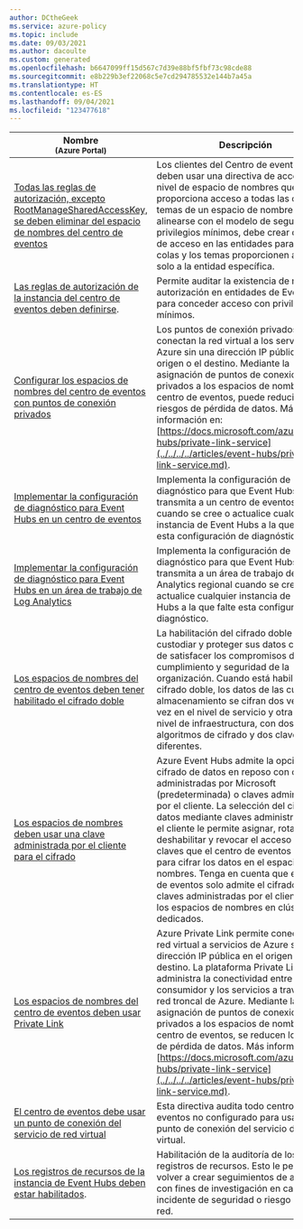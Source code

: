 ```yaml
---
author: DCtheGeek
ms.service: azure-policy
ms.topic: include
ms.date: 09/03/2021
ms.author: dacoulte
ms.custom: generated
ms.openlocfilehash: b6647099ff15d567c7d39e88bf5fbf73c98cde88
ms.sourcegitcommit: e8b229b3ef22068c5e7cd294785532e144b7a45a
ms.translationtype: HT
ms.contentlocale: es-ES
ms.lasthandoff: 09/04/2021
ms.locfileid: "123477618"
---
```

|Nombre<br /><sub>(Azure Portal)</sub> |Descripción |Efectos |Versión<br /><sub>(GitHub)</sub> |
|---|---|---|---|
|[Todas las reglas de autorización, excepto RootManageSharedAccessKey, se deben eliminar del espacio de nombres del centro de eventos](https://portal.azure.com/#blade/Microsoft_Azure_Policy/PolicyDetailBlade/definitionId/%2Fproviders%2FMicrosoft.Authorization%2FpolicyDefinitions%2Fb278e460-7cfc-4451-8294-cccc40a940d7) |Los clientes del Centro de eventos no deben usar una directiva de acceso de nivel de espacio de nombres que proporciona acceso a todas las colas y temas de un espacio de nombres. Para alinearse con el modelo de seguridad con privilegios mínimos, debe crear directivas de acceso en las entidades para que las colas y los temas proporcionen acceso solo a la entidad específica. |Audit, Deny, Disabled |[1.0.1](https://github.com/Azure/azure-policy/blob/master/built-in-policies/policyDefinitions/Event%20Hub/EventHub_AuditNamespaceAccessRules_Audit.json) |
|[Las reglas de autorización de la instancia del centro de eventos deben definirse](https://portal.azure.com/#blade/Microsoft_Azure_Policy/PolicyDetailBlade/definitionId/%2Fproviders%2FMicrosoft.Authorization%2FpolicyDefinitions%2Ff4826e5f-6a27-407c-ae3e-9582eb39891d). |Permite auditar la existencia de reglas de autorización en entidades de Event Hub para conceder acceso con privilegios mínimos. |AuditIfNotExists, Disabled |[1.0.0](https://github.com/Azure/azure-policy/blob/master/built-in-policies/policyDefinitions/Event%20Hub/EventHub_AuditEventHubAccessRules_Audit.json) |
|[Configurar los espacios de nombres del centro de eventos con puntos de conexión privados](https://portal.azure.com/#blade/Microsoft_Azure_Policy/PolicyDetailBlade/definitionId/%2Fproviders%2FMicrosoft.Authorization%2FpolicyDefinitions%2F91678b7c-d721-4fc5-b179-3cdf74e96b1c) |Los puntos de conexión privados conectan la red virtual a los servicios de Azure sin una dirección IP pública en el origen o el destino. Mediante la asignación de puntos de conexión privados a los espacios de nombres del centro de eventos, puede reducir los riesgos de pérdida de datos. Más información en: [https://docs.microsoft.com/azure/event-hubs/private-link-service](../../../../articles/event-hubs/private-link-service.md). |DeployIfNotExists, Disabled |[1.0.0](https://github.com/Azure/azure-policy/blob/master/built-in-policies/policyDefinitions/Event%20Hub/EventHub_PrivateEndpoint_DeployIfNotExists.json) |
|[Implementar la configuración de diagnóstico para Event Hubs en un centro de eventos](https://portal.azure.com/#blade/Microsoft_Azure_Policy/PolicyDetailBlade/definitionId/%2Fproviders%2FMicrosoft.Authorization%2FpolicyDefinitions%2Fef7b61ef-b8e4-4c91-8e78-6946c6b0023f) |Implementa la configuración de diagnóstico para que Event Hubs se transmita a un centro de eventos regional cuando se cree o actualice cualquier instancia de Event Hubs a la que falte esta configuración de diagnóstico. |DeployIfNotExists, Disabled |[2.1.0](https://github.com/Azure/azure-policy/blob/master/built-in-policies/policyDefinitions/Monitoring/EventHub_DeployDiagnosticLog_Deploy_EventHub.json) |
|[Implementar la configuración de diagnóstico para Event Hubs en un área de trabajo de Log Analytics](https://portal.azure.com/#blade/Microsoft_Azure_Policy/PolicyDetailBlade/definitionId/%2Fproviders%2FMicrosoft.Authorization%2FpolicyDefinitions%2F1f6e93e8-6b31-41b1-83f6-36e449a42579) |Implementa la configuración de diagnóstico para que Event Hubs se transmita a un área de trabajo de Log Analytics regional cuando se cree o actualice cualquier instancia de Event Hubs a la que falte esta configuración de diagnóstico. |DeployIfNotExists, Disabled |[1.1.0](https://github.com/Azure/azure-policy/blob/master/built-in-policies/policyDefinitions/Monitoring/EventHub_DeployDiagnosticLog_Deploy_LogAnalytics.json) |
|[Los espacios de nombres del centro de eventos deben tener habilitado el cifrado doble](https://portal.azure.com/#blade/Microsoft_Azure_Policy/PolicyDetailBlade/definitionId/%2Fproviders%2FMicrosoft.Authorization%2FpolicyDefinitions%2F836cd60e-87f3-4e6a-a27c-29d687f01a4c) |La habilitación del cifrado doble ayuda a custodiar y proteger sus datos con el fin de satisfacer los compromisos de cumplimiento y seguridad de la organización. Cuando está habilitado el cifrado doble, los datos de las cuentas de almacenamiento se cifran dos veces, una vez en el nivel de servicio y otra en el nivel de infraestructura, con dos algoritmos de cifrado y dos claves diferentes. |Audit, Deny, Disabled |[1.0.0](https://github.com/Azure/azure-policy/blob/master/built-in-policies/policyDefinitions/Event%20Hub/EventHub_InfrastructureEncryptionEnabled_Audit.json) |
|[Los espacios de nombres deben usar una clave administrada por el cliente para el cifrado](https://portal.azure.com/#blade/Microsoft_Azure_Policy/PolicyDetailBlade/definitionId/%2Fproviders%2FMicrosoft.Authorization%2FpolicyDefinitions%2Fa1ad735a-e96f-45d2-a7b2-9a4932cab7ec) |Azure Event Hubs admite la opción de cifrado de datos en reposo con claves administradas por Microsoft (predeterminada) o claves administradas por el cliente. La selección del cifrado de datos mediante claves administradas por el cliente le permite asignar, rotar, deshabilitar y revocar el acceso a las claves que el centro de eventos usará para cifrar los datos en el espacio de nombres. Tenga en cuenta que el centro de eventos solo admite el cifrado con claves administradas por el cliente para los espacios de nombres en clústeres dedicados. |Audit, Disabled |[1.0.0](https://github.com/Azure/azure-policy/blob/master/built-in-policies/policyDefinitions/Event%20Hub/EventHub_CustomerManagedKeyEnabled_Audit.json) |
|[Los espacios de nombres del centro de eventos deben usar Private Link](https://portal.azure.com/#blade/Microsoft_Azure_Policy/PolicyDetailBlade/definitionId/%2Fproviders%2FMicrosoft.Authorization%2FpolicyDefinitions%2Fb8564268-eb4a-4337-89be-a19db070c59d) |Azure Private Link permite conectar la red virtual a servicios de Azure sin una dirección IP pública en el origen o el destino. La plataforma Private Link administra la conectividad entre el consumidor y los servicios a través de la red troncal de Azure. Mediante la asignación de puntos de conexión privados a los espacios de nombres del centro de eventos, se reducen los riesgos de pérdida de datos. Más información en: [https://docs.microsoft.com/azure/event-hubs/private-link-service](../../../../articles/event-hubs/private-link-service.md). |AuditIfNotExists, Disabled |[1.0.0](https://github.com/Azure/azure-policy/blob/master/built-in-policies/policyDefinitions/Event%20Hub/EventHub_PrivateEndpoint_Audit.json) |
|[El centro de eventos debe usar un punto de conexión del servicio de red virtual](https://portal.azure.com/#blade/Microsoft_Azure_Policy/PolicyDetailBlade/definitionId/%2Fproviders%2FMicrosoft.Authorization%2FpolicyDefinitions%2Fd63edb4a-c612-454d-b47d-191a724fcbf0) |Esta directiva audita todo centro de eventos no configurado para usar un punto de conexión del servicio de red virtual. |AuditIfNotExists, Disabled |[1.0.0](https://github.com/Azure/azure-policy/blob/master/built-in-policies/policyDefinitions/Network/VirtualNetworkServiceEndpoint_EventHub_AuditIfNotExists.json) |
|[Los registros de recursos de la instancia de Event Hubs deben estar habilitados](https://portal.azure.com/#blade/Microsoft_Azure_Policy/PolicyDetailBlade/definitionId/%2Fproviders%2FMicrosoft.Authorization%2FpolicyDefinitions%2F83a214f7-d01a-484b-91a9-ed54470c9a6a). |Habilitación de la auditoría de los registros de recursos. Esto le permite volver a crear seguimientos de actividad con fines de investigación en caso de incidente de seguridad o riesgo para la red. |AuditIfNotExists, Disabled |[5.0.0](https://github.com/Azure/azure-policy/blob/master/built-in-policies/policyDefinitions/Event%20Hub/EventHub_AuditDiagnosticLog_Audit.json) |